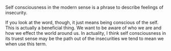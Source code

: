 Self consciousness in the modern sense is a phrase to describe feelings of insecurity.

If you look at the word, though, it just means being conscious of the self. This is actually a beneficial thing. We want to be aware of who we are and how we effect the world around us. In actuality, I think self consciousness in its truest sense may be the path out of the insecurities we tend to mean we when use this term. 